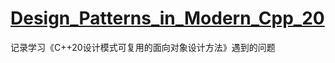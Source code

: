 # **[Design_Patterns_in_Modern_Cpp_20](https://github.com/AidenYuanDev/design_patterns_in_modern_Cpp_20)**

记录学习《C++20设计模式可复用的面向对象设计方法》遇到的问题